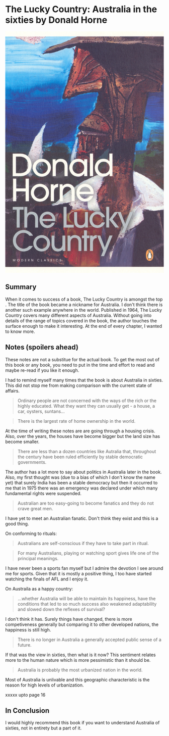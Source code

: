  # The Lucky Country: Australia in the sixties by Donald Horne

<img src="../../public/images/covers/the-lucky-country.jpg" class="book-in-post" alt="The Lucky Country">

## Summary

When it comes to success of a book, The Lucky Country is amongst the top . The title of the book became a nickname for Australia. I don't think there is another such example anywhere in the world. Published in 1964, The Lucky Country covers many different aspects of Australia. Without going into details of the range of topics covered in the book, the author touches the surface enough to make it interesting. At the end of every chapter, I wanted to know more.

## Notes (spoilers ahead)

These notes are not a substitue for the actual book. To get the most out of this book or any book, you need to put in the time and effort to read and maybe re-read if you like it enough.

I had to remind myself many times that the book is about Australia in sixties. This did not stop me from making comparison with the current state of affairs.  

> Ordinary people are not concerned with the ways of the rich or the highly educated. What they want they can usually get - a house, a car, oysters, suntans...

> There is the largest rate of home ownership in the world.

At the time of writing these notes are are going through a housing crisis. Also, over the years, the houses have become bigger but the land size has become smaller.

> There are less than a dozen countries like Autralia that, throughout the century have been ruled efficiently by stable democratic governments.

The author has a lot more to say about politics in Australia later in the book. Also, my first thought was (due to a bias of which I don't know the name yet) that surely India has been a stable democracy but then it occurred to me that in 1975 there was an emergency was declared under which many fundamental rights were suspended.

> Australian are too easy-going to become fanatics and they do not crave great men.

I have yet to meet an Australian fanatic. Don't think they exist and this is a good thing.

On conforming to rituals:

> Australians are self-conscious if they have to take part in ritual.

> For many Australians, playing or watching sport gives life one of the principal meanings.

I have never been a sports fan myself but I admire the devotion I see around me for sports. Given that it is mostly a positive thing, I too have started watching the finals of AFL and I enjoy it.

On Austraila as a happy country:

> ...whether Australia will be able to maintain its happiness, have the conditions that led to so much success also weakened adaptability and slowed down the reflexes of survival?

I don't think it has. Surely things have changed, there is more competiveness generally but comparing it to other developed nations, the happiness is still high.

> There is no longer in Australia a generally accepted public sense of a future.

If that was the view in sixties, then what is it now? This sentiment relates more to the human nature which is more pessimistic than it should be.

> Australia is probably the most urbanized nation in the world.

Most of Australia is unlivable and this geographic characteristic is the reason for high levels of urbanization.

xxxxx upto page 16

## In Conclusion

I would highly recommend this book if you want to understand Australia of sixties, not in entirety but a part of it.